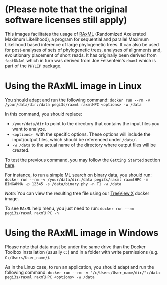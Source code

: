 # (Please note that the original software licenses still apply)

This images facilitates the usage of [RAxML](https://sco.h-its.org/exelixis/web/software/raxml/index.html) (Randomized Axelerated Maximum Likelihood), a program for sequential and parallel Maximum Likelihood based inference of large phylogenetic trees. It can also be used for post-analyses of sets of phylogenetic trees, analyses of alignments and, evolutionary placement of short reads.
It has originally been derived from `fastDNAml` which in turn was derived from Joe Felsentein's `dnaml` which is part of the `PHYLIP` package.

# Using the RAxML image in Linux
You should adapt and run the following command: `docker run --rm -v /your/data/dir:/data pegi3s/raxml raxmlHPC <options> -w /data`

In this command, you should replace:
- `/your/data/dir` to point to the directory that contains the input files you want to analyze.
- `<options> ` with the specific  options. These options will include the input/output files, which should be referenced under `/data/`.
- `-w /data` to the actual name of the directory where output files will be created.

To test the previous command, you may follow the `Getting Started` section [here](https://sco.h-its.org/exelixis/web/software/raxml/hands_on.html).

For instance, to run a simple ML search on binary data, you should run: `docker run --rm -v /your/data/dir:/data pegi3s/raxml raxmlHPC -m BINGAMMA -p 12345 -s /data/binary.phy -n T1 -w /data`

*Note*: You can view the resulting tree file using our [TreeView X](https://hub.docker.com/r/pegi3s/treeviewx/) docker image. 

To see `RAxML` help menu, you just need to run:  `docker run --rm pegi3s/raxml raxmlHPC -h`

# Using the RAxML image in Windows

Please note that data must be under the same drive than the Docker Toolbox installation (usually `C:`) and in a folder with write permissions (e.g. `C:/Users/User_name/`).

As in the Linux case, to run an application, you should adapt and run the following command: `docker run --rm -v "/c/Users/User_name/dir/":/data pegi3s/raxml raxmlHPC <options> -w /data`